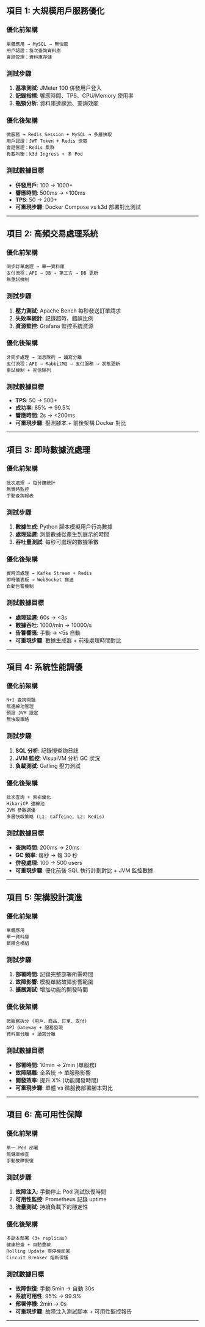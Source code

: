 ## 項目 1: 大規模用戶服務優化

### 優化前架構
```
單體應用 → MySQL → 無快取
用戶認證：每次查詢資料庫
會話管理：資料庫存儲
```

### 測試步驟
1. **基準測試**: JMeter 100 併發用戶登入
2. **記錄指標**: 響應時間、TPS、CPU/Memory 使用率
3. **瓶頸分析**: 資料庫連線池、查詢效能

### 優化後架構
```
微服務 → Redis Session + MySQL → 多層快取
用戶認證：JWT Token + Redis 快取
會話管理：Redis 集群
負載均衡：k3d Ingress + 多 Pod
```

### 測試數據目標
- **併發用戶**: 100 → 1000+
- **響應時間**: 500ms → <100ms
- **TPS**: 50 → 200+
- **可重現步驟**: Docker Compose vs k3d 部署對比測試

---

## 項目 2: 高頻交易處理系統

### 優化前架構
```
同步訂單處理 → 單一資料庫
支付流程：API → DB → 第三方 → DB 更新
無重試機制
```

### 測試步驟
1. **壓力測試**: Apache Bench 每秒發送訂單請求
2. **失敗率統計**: 記錄超時、錯誤比例
3. **資源監控**: Grafana 監控系統資源

### 優化後架構
```
非同步處理 → 消息隊列 → 讀寫分離
支付流程：API → RabbitMQ → 支付服務 → 狀態更新
重試機制 + 死信隊列
```

### 測試數據目標
- **TPS**: 50 → 500+
- **成功率**: 85% → 99.5%
- **響應時間**: 2s → <200ms
- **可重現步驟**: 壓測腳本 + 前後架構 Docker 對比

---

## 項目 3: 即時數據流處理

### 優化前架構
```
批次處理 → 每分鐘統計
無實時監控
手動查詢報表
```

### 測試步驟
1. **數據生成**: Python 腳本模擬用戶行為數據
2. **處理延遲**: 測量數據從產生到展示的時間
3. **吞吐量測試**: 每秒可處理的數據筆數

### 優化後架構
```
實時流處理 → Kafka Stream + Redis
即時儀表板 → WebSocket 推送
自動告警機制
```

### 測試數據目標
- **處理延遲**: 60s → <3s
- **數據吞吐**: 1000/min → 10000/s
- **告警響應**: 手動 → <5s 自動
- **可重現步驟**: 數據生成器 + 前後處理時間對比

---

## 項目 4: 系統性能調優

### 優化前架構
```
N+1 查詢問題
無連線池管理
預設 JVM 設定
無快取策略
```

### 測試步驟
1. **SQL 分析**: 記錄慢查詢日誌
2. **JVM 監控**: VisualVM 分析 GC 狀況
3. **負載測試**: Gatling 壓力測試

### 優化後架構
```
批次查詢 + 索引優化
HikariCP 連線池
JVM 參數調優
多層快取策略 (L1: Caffeine, L2: Redis)
```

### 測試數據目標
- **查詢時間**: 200ms → 20ms
- **GC 頻率**: 每秒 → 每 30 秒
- **併發處理**: 100 → 500 users
- **可重現步驟**: 優化前後 SQL 執行計劃對比 + JVM 監控數據

---

## 項目 5: 架構設計演進

### 優化前架構
```
單體應用
單一資料庫
緊耦合模組
```

### 測試步驟
1. **部署時間**: 記錄完整部署所需時間
2. **故障影響**: 模擬單點故障影響範圍
3. **擴展測試**: 增加功能的開發時間

### 優化後架構
```
微服務拆分 (用戶、商品、訂單、支付)
API Gateway + 服務發現
資料庫分離 + 讀寫分離
```

### 測試數據目標
- **部署時間**: 10min → 2min (單服務)
- **故障隔離**: 全系統 → 單服務影響
- **開發效率**: 提升 X% (功能開發時間)
- **可重現步驟**: 單體 vs 微服務部署腳本對比

---

## 項目 6: 高可用性保障

### 優化前架構
```
單一 Pod 部署
無健康檢查
手動故障恢復
```

### 測試步驟
1. **故障注入**: 手動停止 Pod 測試恢復時間
2. **可用性監控**: Prometheus 記錄 uptime
3. **流量測試**: 持續負載下的穩定性

### 優化後架構
```
多副本部署 (3+ replicas)
健康檢查 + 自動重啟
Rolling Update 零停機部署
Circuit Breaker 熔斷保護
```

### 測試數據目標
- **故障恢復**: 手動 5min → 自動 30s
- **系統可用性**: 95% → 99.9%
- **部署停機**: 2min → 0s
- **可重現步驟**: 故障注入測試腳本 + 可用性監控報告

---
